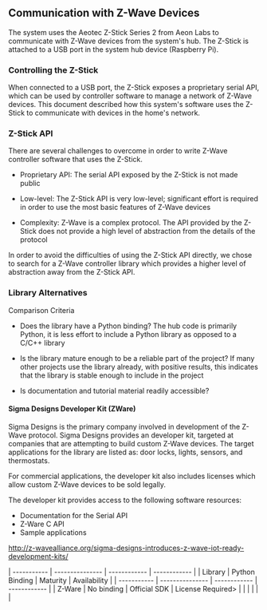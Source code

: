 ## Communication with Z-Wave Devices

The system uses the Aeotec Z-Stick Series 2 from Aeon Labs to communicate with
Z-Wave devices from the system's hub. The Z-Stick is attached to a USB port in the
system hub device (Raspberry Pi).

### Controlling the Z-Stick

When connected to a USB port, the Z-Stick exposes a proprietary serial API, which
can be used by controller software to manage a network of Z-Wave devices. This document
described how this system's software uses the Z-Stick to communicate with devices in 
the home's network.

### Z-Stick API

There are several challenges to overcome in order to write Z-Wave controller software that
uses the Z-Stick.

- Proprietary API: The serial API exposed by the Z-Stick is not made public

- Low-level: The Z-Stick API is very low-level; significant effort is required in order to 
  use the most basic features of Z-Wave devices

- Complexity: Z-Wave is a complex protocol. The API provided by the Z-Stick does not provide
  a high level of abstraction from the details of the protocol

In order to avoid the difficulties of using the Z-Stick API directly, we chose to search for
a Z-Wave controller library which provides a higher level of abstraction away from the 
Z-Stick API.

### Library Alternatives

Comparison Criteria

- Does the library have a Python binding? The hub code is primarily Python, it is less effort to 
include a Python library as opposed to a C/C++ library

- Is the library mature enough to be a reliable part of the project? If many other projects use the
library already, with positive results, this indicates that the library is stable enough to include
in the project

- Is documentation and tutorial material readily accessible?

#### Sigma Designs Developer Kit (ZWare)

Sigma Designs is the primary company involved in development of the Z-Wave protocol. Sigma Designs
provides an developer kit, targeted at companies that are attempting to build custom Z-Wave devices.
The target applications for the library are listed as: door locks, lights, sensors, and thermostats.

For commercial applications, the developer kit also includes licenses which allow custom Z-Wave
devices to be sold legally.

The developer kit provides access to the following software resources:

- Documentation for the Serial API
- Z-Ware C API
- Sample applications

http://z-wavealliance.org/sigma-designs-introduces-z-wave-iot-ready-development-kits/

| ----------- | --------------- | ------------ | ------------      |
| Library     | Python Binding  | Maturity     | Availability      |
| ----------- | --------------- | ------------ | ------------      |
| Z-Ware      | No binding      | Official SDK | License Required> |
|             |                 |              |                   |
